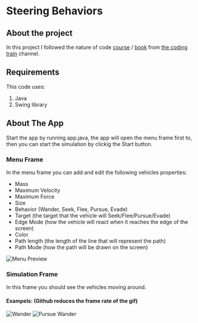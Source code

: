 Steering Behaviors
====================
About the project
-----------------
In this project I followed the nature of code [course](https://www.youtube.com/playlist?list=PLRqwX-V7Uu6ZV4yEcW3uDwOgGXKUUsPOM) / [book](https://natureofcode.com) from [the coding train](https://www.youtube.com/c/TheCodingTrain) channel.

Requirements
------------
This code uses:
1. Java
2. Swing library

About The App
--------------
Start the app by running app.java, the app will open the menu frame first to, then you can start the simulation by clickig the Start button.

### Menu Frame
In the menu frame you can add and edit the following vehicles properties:
* Mass
* Maximum Velocity
* Maximum Force
* Size
* Behavior   (Wander, Seek, Flee, Pursue, Evade)
* Target     (the target that the vehicle will Seek/Flee/Pursue/Evade)
* Edge Mode  (how the vehicle will react when it reaches the edge of the screen)
* Color
* Path length (the length of the line that will represent the path)
* Path Mode (how the path will be drawn on the screen)


![Menu Preview](https://user-images.githubusercontent.com/60931606/153755395-38f2f5d5-bf15-440a-9414-4027de8ea6d5.png)

### Simulation Frame
In this frame you should see the vehicles moving around.
#### Exampels: (Github reduces the frame rate of the gif)
![Wander](https://user-images.githubusercontent.com/60931606/153756323-ed5a3294-54bb-4ab7-b643-d5d544d12b44.gif)
![Pursue   Wander](https://user-images.githubusercontent.com/60931606/153756421-682e0058-9bc3-4272-8c59-4882589a5747.gif)

